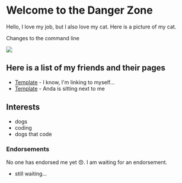 # Welcome to the Danger Zone

Hello, I love my job, but I also love my cat. Here is a picture of my cat.

Changes to the command line

![](https://barkpost.com/wp-content/uploads/2015/02/featmeme.jpg)

## Here is a list of my friends and their pages

* [Template](/data-fellowship-git/rob) - I know, I'm linking to myself...
* [Template](/data-fellowship-git/anda) - Anda is sitting next to me

## Interests

* dogs
* coding
* dogs that code

### Endorsements

No one has endorsed me yet 😞. I am waiting for an endorsement.

* still waiting...
